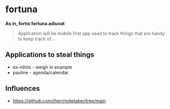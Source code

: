 # fortuna

__As in, fortis fortuna adiuvat__

> Application will be mobile first app used to track things that are handy to keep track of...

## Applications to steal things

* ex-nihilo - weigh in example
* pauline - agenda/calendar

## Influences

* <https://github.com/jherr/notetaker/tree/main>
